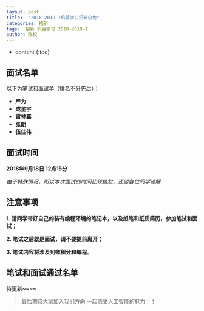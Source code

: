 ```yaml
---
layout: post
title:  "2018-2019-1机器学习招新公告"
categories: 招新
tags:  招新 机器学习 2018-2019-1
author: 陈权
---
```


* content
{:toc}
## 面试名单

以下为笔试和面试单（排名不分先后）：

- **严为**
- **成星宇** 
- **雷林鑫** 
- **张朗**
- **伍佳伟**



## 面试时间

**2018年9月18日 12点15分**

*由于特殊情况，所以本次面试的时间比较尴尬，还望各位同学谅解*

## 注意事项

**1. 请同学带好自己的装有编程环境的笔记本，以及纸笔和纸质简历，参加笔试和面试；**

**2. 笔试之后就是面试，请不要提前离开；**

**3. 笔试内容将涉及到微积分和编程。**



## 笔试和面试通过名单



待更新~~~~





>  最后期待大家加入我们方向,一起感受人工智能的魅力！！